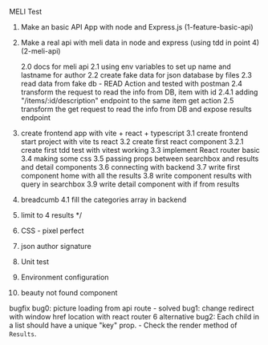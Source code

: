 MELI Test

1. Make an basic API App with node and Express.js
   (1-feature-basic-api)

2. Make a real api with meli data in node and express (using tdd in point 4)
   (2-meli-api)

   2.0 docs for meli api
   2.1 using env variables to set up name and lastname for author
   2.2 create fake data for json database by files
   2.3 read data from fake db - READ Action and tested with postman
   2.4 transform the request to read the info from DB, item with id
   2.4.1 adding "/items/:id/description" endpoint to the same item get action
   2.5 transform the get request to read the info from DB and expose results endpoint

3. create frontend app with vite + react + typescript
   3.1 create frontend start project with vite ts react
   3.2 create first react component
   3.2.1 create first tdd test with vitest working
   3.3 implement React router basic
   3.4 making some css
   3.5 passing props between searchbox and results and detail components
   3.6 connecting with backend
   3.7 write first component home with all the results
   3.8 write component results with query in searchbox
   3.9 write detail component with if from results

4. breadcumb
   4.1 fill the categories array in backend
5. limit to 4 results \*/
6. CSS - pixel perfect
7. json author signature
8. Unit test
9. Environment configuration
10. beauty not found component

bugfix
bug0: picture loading from api route - solved
bug1: change redirect with window href location with react router 6 alternative
bug2: Each child in a list should have a unique "key" prop. - Check the render method of `Results`.
